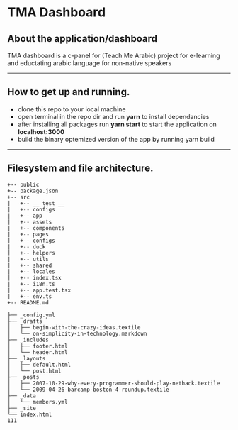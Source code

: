 # TMA Dashboard
## About the application/dashboard


TMA dashboard is a c-panel for (Teach Me Arabic) project for e-learning and eductating arabic language for non-native speakers

---
## How to get up and running.

- clone this repo to your local machine 
- open terminal in the repo dir and run __yarn__ to install dependancies
- after installing all packages run __yarn start__ to start the application on __localhost:3000__
- build the binary optemized version of the app by running yarn build

---
## Filesystem and file architecture.

```
+-- public
+-- package.json
+-- src
|   +-- __ test __
|   +-- configs
|   +-- app
|   +-- assets
|   +-- components
|   +-- pages
|   +-- configs
|   +-- duck
|   +-- helpers
|   +-- utils
|   +-- shared
|   +-- locales
|   +-- index.tsx
|   +-- i18n.ts
|   +-- app.test.tsx
|   +-- env.ts
+-- README.md
```


```
├── _config.yml
├── _drafts
│   ├── begin-with-the-crazy-ideas.textile
│   └── on-simplicity-in-technology.markdown
├── _includes
│   ├── footer.html
│   └── header.html
├── _layouts
│   ├── default.html
│   └── post.html
├── _posts
│   ├── 2007-10-29-why-every-programmer-should-play-nethack.textile
│   └── 2009-04-26-barcamp-boston-4-roundup.textile
├── _data
│   └── members.yml
├── _site
└── index.html
111
